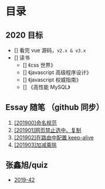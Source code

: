 # 目录

## 2020 目标

- [] 看完 vue 源码，`v2.x & v3.x`
- [] 读书
  - [] 《css 世界》
  - [] 《javascript 高级程序设计》
  - [] 《javascript 权威指南》
  - [] 《高性能 MySQL》

## Essay 随笔 （github 同步）

1. [[201900]命名规范](./essay/[201900]命名规范.md)
2. [[201901]网页禁止选中、复制](./essay/[201901]网页禁止选中、复制.md)
3. [[201902]在路由中配置 keep-alive](./essay/[201902]在路由中配置keep-alive.md)
4. [[201903]加减乘除](./essay/[201903]加减乘除.md)

## 张鑫旭/quiz

- [2019-42](./zhangxinxu-quiz/42.md)
